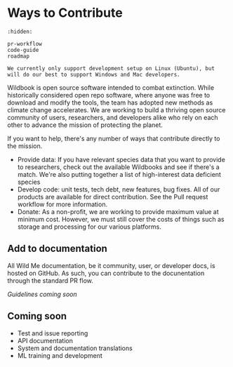 # Ways to Contribute

```{toctree}
:hidden:

pr-workflow
code-guide
roadmap
```

```{note}
We currently only support development setup on Linux (Ubuntu), but will do our best to support Windows and Mac developers.
```

Wildbook is open source software intended to combat extinction. While historically considered open repo software, where anyone was free to download and modify the tools, the team has adopted new methods as climate change accelerates. We are working to build a thriving open source community of users, researchers, and developers alike who rely on each other to advance the mission of protecting the planet. 

If you want to help, there's any number of ways that contribute directly to the mission.

* Provide data: If you have relevant species data that you want to provide to researchers, check out the available Wildbooks and see if there's a match. We're also putting together a list of high-interest data deficient species
* Develop code: unit tests, tech debt, new features, bug fixes. All of our products are available for direct contribution. See the Pull request workflow for more information.
* Donate: As a non-profit, we are working to provide maximum value at minimum cost. However, we must still cover the costs of things such as storage and processing for our various platforms. 

## Add to documentation
All Wild Me documentation, be it community, user, or developer docs, is hosted on GitHub. As such, you can contribute to the docunentation through the standard PR flow.

_Guidelines coming soon_

## Coming soon
* Test and issue reporting
* API documentation
* System and documentation translations
* ML training and development
